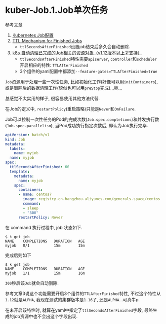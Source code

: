 # kuber-Job.1.Job单次任务

参考文章

1. [Kubernetes Job配置](https://www.cnblogs.com/breezey/p/6582754.html)
2. [TTL Mechanism for Finished Jobs](https://kubernetes.io/docs/concepts/workloads/controllers/jobs-run-to-completion/#ttl-mechanism-for-finished-jobs)
    - `ttlSecondsAfterFinished`设置job结束后多久会自动删除.
3. [k8s 自动清理已完成的Job相关的资源对象（v1.12版本以上才支持）](https://blog.csdn.net/H12590400327/article/details/88647429)
    - `ttlSecondsAfterFinished`特性需要`apiserver`, `controller`和`scheduler`开启相应的特性: `TTLAfterFinished`
    - 3个组件的yaml配置中都添加`--feature-gates=TTLAfterFinished=true`

`Job`资源用于处理一些一次性任务, 比如初始化工作(好像可以用`initContainers`), 或是删除后的数据清理工作(貌似也可以用`preStop`完成)...呃...

总感觉不太实用的样子, 很容易使用其他方法代替.

在Job的定义中, `restartPolicy`(重启策略)只能是`Never`和`OnFailure`. 

Job可以控制一次性任务的Pod的完成次数(`Job.spec.completions`)和并发执行数(`Job.spec.parallelism`), 当Pod成功执行指定次数后, 即认为Job执行完毕. 

```yaml
apiVersion: batch/v1
kind: Job
metadata:
  labels:
    name: myjob
  name: myjob
spec:
  ttlSecondsAfterFinished: 60
  template:
    metadata:
      name: myjob
    spec:
      containers:
      - name: centos7
        image: registry.cn-hangzhou.aliyuncs.com/generals-space/centos:7
        command:
        - sleep
        - "300"
      restartPolicy: Never
```

在 command 执行过程中, job 状态如下.

```log
$ k get job
NAME    COMPLETIONS   DURATION   AGE
myjob   0/1           15m        15m
```

完成后则如下

```log
$ k get job
NAME    COMPLETIONS   DURATION   AGE
myjob   1/1           15m        16m
```

`300`秒后该`Job`就会自动删除.

参考文章3说这个功能需要开启3个组件的`TTLAfterFinished`特性, 不过这个特性从`1.12`就是`ALPHA`, 我现在测试的集群版本是`1.16`了, 还是`ALPHA`...可真牛p.

在未开启该特性时, 就算在yaml中指定了`ttlSecondsAfterFinished`字段, 最终生成的job资源中也不会出这个字段出现.
